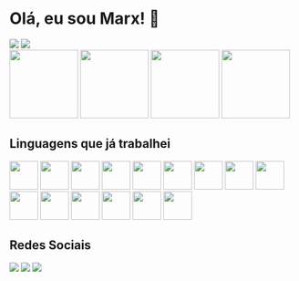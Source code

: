 # Olá, eu sou Marx! 👋
<div>
  <img src="https://github-readme-stats.vercel.app/api?username=marxvictor&show_icons=true&theme=shadow_red"/>
  <img src="https://github-readme-stats.vercel.app/api/top-langs/?username=marxvictor&layout=compact&theme=shadow_red"/>
</div>

<div> 
  <img height="120px" src="https://i.pinimg.com/originals/f4/e8/b7/f4e8b71f10a099140a1d284691c1c26f.gif"/>
  <img height="120px" src="https://i.pinimg.com/originals/f2/0f/05/f20f050405ffd020bc8e81e266afc2f9.gif"/>
  <img height="120px" src="https://i.pinimg.com/originals/8c/dc/13/8cdc13272525d79e858afba733529235.gif"/>
  <img height="120px" src="https://i.pinimg.com/originals/b5/dc/76/b5dc7620d2e185d2211f667ec510831b.gif"/>
</div>

<div>
  <h2>Linguagens que já trabalhei</h2>
  <img height="50px" src="https://cdn.jsdelivr.net/gh/devicons/devicon@latest/icons/c/c-original.svg" />
  <img height="50px" src="https://cdn.jsdelivr.net/gh/devicons/devicon@latest/icons/cplusplus/cplusplus-original.svg" />
  <img height="50px" src="https://cdn.jsdelivr.net/gh/devicons/devicon@latest/icons/python/python-original.svg" />
  <img height="50px" src="https://cdn.jsdelivr.net/gh/devicons/devicon@latest/icons/java/java-original.svg" />
  <img height="50px" src="https://cdn.jsdelivr.net/gh/devicons/devicon@latest/icons/javascript/javascript-original.svg" />
  <img height="50px" src="https://cdn.jsdelivr.net/gh/devicons/devicon@latest/icons/go/go-original-wordmark.svg" />
  <img height="50px" src="https://cdn.jsdelivr.net/gh/devicons/devicon@latest/icons/flutter/flutter-original.svg" />
  <img height="50px" src="https://cdn.jsdelivr.net/gh/devicons/devicon@latest/icons/dart/dart-original-wordmark.svg" />
  <img height="50px" src="https://cdn.jsdelivr.net/gh/devicons/devicon@latest/icons/html5/html5-original-wordmark.svg" />
  <img height="50px" src="https://cdn.jsdelivr.net/gh/devicons/devicon@latest/icons/css3/css3-original-wordmark.svg" />
  <img height="50px" src="https://cdn.jsdelivr.net/gh/devicons/devicon@latest/icons/react/react-original-wordmark.svg" />
  <img height="50px" src="https://cdn.jsdelivr.net/gh/devicons/devicon@latest/icons/prolog/prolog-original-wordmark.svg" />
  <img height="50px" src="https://cdn.jsdelivr.net/gh/devicons/devicon@latest/icons/arduino/arduino-original-wordmark.svg" />
  <img height="50px" src="https://cdn.jsdelivr.net/gh/devicons/devicon@latest/icons/mysql/mysql-original-wordmark.svg" />
  <img height="50px" src="https://cdn.jsdelivr.net/gh/devicons/devicon@latest/icons/git/git-original-wordmark.svg" />
</div>

<div>
  <h2>Redes Sociais</h2>
  <a href="" target="_blank"><img src="https://img.shields.io/badge/Instagram-E4405F?style=for-the-badge&logo=instagram&logoColor=white"/><a/>
  <a href="" target="_blank"><img src="https://img.shields.io/badge/LinkedIn-0077B5?style=for-the-badge&logo=linkedin&logoColor=white"/></a>
  <a href="" target="_blank"><img src="https://img.shields.io/badge/Pinterest-%23E60023.svg?&style=for-the-badge&logo=Pinterest&logoColor=white"/></a>
</div>
